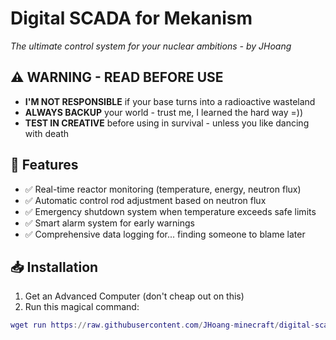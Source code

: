 # Digital SCADA for Mekanism
*The ultimate control system for your nuclear ambitions - by JHoang*

## ⚠️ WARNING - READ BEFORE USE
- **I'M NOT RESPONSIBLE** if your base turns into a radioactive wasteland
- **ALWAYS BACKUP** your world - trust me, I learned the hard way =))
- **TEST IN CREATIVE** before using in survival - unless you like dancing with death

## 🚀 Features
- ✅ Real-time reactor monitoring (temperature, energy, neutron flux)
- ✅ Automatic control rod adjustment based on neutron flux
- ✅ Emergency shutdown system when temperature exceeds safe limits
- ✅ Smart alarm system for early warnings
- ✅ Comprehensive data logging for... finding someone to blame later

## 📥 Installation
1. Get an Advanced Computer (don't cheap out on this)
2. Run this magical command:
```lua
wget run https://raw.githubusercontent.com/JHoang-minecraft/digital-scada/main/startup.lua
